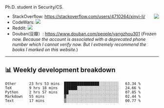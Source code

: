 Ph.D. student in Security/CS.

<img align="right" src="https://github-readme-stats.vercel.app/api?username=li-xin-yi&count_private=true&show_icons=true&hide_title=true&theme=tokyonight" />

- StackOverflow: https://stackoverflow.com/users/4710264/xinyi-li/
- CodeWars: [![](https://www.codewars.com/users/xy-li/badges/micro)](https://www.codewars.com/users/xy-li/)
- Reddit: [![](https://img.shields.io/reddit/user-karma/combined/xy-li?style=social)](https://www.reddit.com/user/xy-li/)
- Douban(豆瓣）: https://www.douban.com/people/yangzhou301  (*Frozen now. Because the account is associated with a deprecated phone number which I cannot verify now. But I extremely recommend the books I marked on this website.*)

---

## 📊 Weekly development breakdown

<!--START_SECTION:waka-->
```text
Other      23 hrs 53 mins  ████████████████░░░░░░░░░   63.34 % 
TeX        9 hrs 18 mins   ██████░░░░░░░░░░░░░░░░░░░   24.66 % 
Python     2 hrs 57 mins   ██░░░░░░░░░░░░░░░░░░░░░░░   07.85 % 
Markdown   55 mins         ▓░░░░░░░░░░░░░░░░░░░░░░░░   02.44 % 
Text       17 mins         ▒░░░░░░░░░░░░░░░░░░░░░░░░   00.77 % 
```
<!--END_SECTION:waka-->
